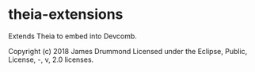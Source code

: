 # theia-extensions
Extends Theia to embed into Devcomb. 

Copyright (c) 2018 James Drummond
Licensed under the Eclipse, Public, License, -, v, 2.0 licenses.

